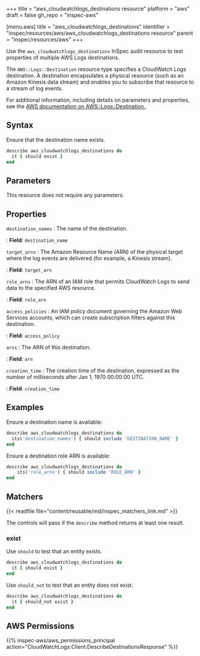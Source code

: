 +++
title = "aws_cloudwatchlogs_destinations resource"
platform = "aws"
draft = false
gh_repo = "inspec-aws"

[menu.aws]
title = "aws_cloudwatchlogs_destinations"
identifier = "inspec/resources/aws/aws_cloudwatchlogs_destinations resource"
parent = "inspec/resources/aws"
+++

Use the `aws_cloudwatchlogs_destinations` InSpec audit resource to test properties of multiple AWS Logs destinations.

The `AWS::Logs::Destination` resource type specifies a CloudWatch Logs destination. A destination encapsulates a physical resource (such as an Amazon Kinesis data stream) and enables you to subscribe that resource to a stream of log events.

For additional information, including details on parameters and properties, see the [AWS documentation on AWS::Logs::Destination.](https://docs.aws.amazon.com/AWSCloudFormation/latest/UserGuide/aws-resource-logs-destination.html).

## Syntax

Ensure that the destination name exists.

```ruby
describe aws_cloudwatchlogs_destinations do
  it { should exist }
end
```

## Parameters

This resource does not require any parameters.

## Properties

`destination_names`
: The name of the destination.

: **Field**: `destination_name`

`target_arns`
: The Amazon Resource Name (ARN) of the physical target where the log events are delivered (for example, a Kinesis stream).

: **Field**: `target_arn`

`role_arns`
: The ARN of an IAM role that permits CloudWatch Logs to send data to the specified AWS resource.

: **Field**: `role_arn`

`access_policies`
: An IAM policy document governing the Amazon Web Services accounts, which can create subscription filters against this destination.

: **Field**: `access_policy`

`arns`
: The ARN of this destination.

: **Field**: `arn`

`creation_time`
: The creation time of the destination, expressed as the number of milliseconds after Jan 1, 1970 00:00:00 UTC.

: **Field**: `creation_time`

## Examples

Ensure a destination name is available:

```ruby
describe aws_cloudwatchlogs_destinations do
  its('destination_names') { should include 'DESTINATION_NAME' }
end
```

Ensure a destination role ARN is available:

```ruby
describe aws_cloudwatchlogs_destinations do
    its('role_arns') { should include 'ROLE_ARN' }
end
```

## Matchers

{{< readfile file="content/reusable/md/inspec_matchers_link.md" >}}

The controls will pass if the `describe` method returns at least one result.

### exist

Use `should` to test that an entity exists.

```ruby
describe aws_cloudwatchlogs_destinations do
  it { should exist }
end
```

Use `should_not` to test that an entity does not exist.

```ruby
describe aws_cloudwatchlogs_destinations do
  it { should_not exist }
end
```

## AWS Permissions

{{% inspec-aws/aws_permissions_principal action="CloudWatchLogs:Client:DescribeDestinationsResponse" %}}
